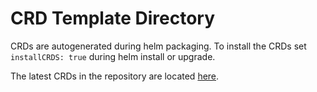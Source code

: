 # CRD Template Directory
CRDs are autogenerated during helm packaging. To install the CRDs set `installCRDS: true` during helm install or upgrade.

The latest CRDs in the repository are located [here](../../../../crds).

